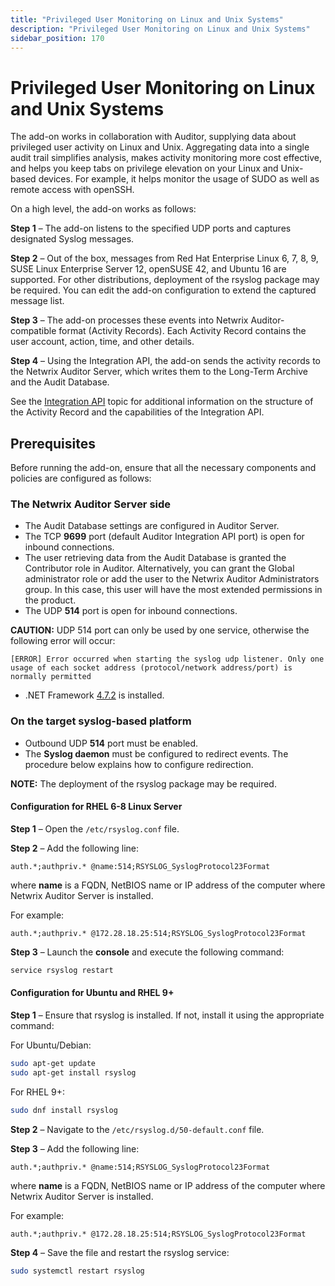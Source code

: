 ```yaml
---
title: "Privileged User Monitoring on Linux and Unix Systems"
description: "Privileged User Monitoring on Linux and Unix Systems"
sidebar_position: 170
---
```


# Privileged User Monitoring on Linux and Unix Systems

The add-on works in collaboration with Auditor, supplying data about privileged user activity on Linux and Unix. Aggregating data into a single audit trail simplifies analysis, makes activity monitoring more cost effective, and helps you keep tabs on privilege elevation on your Linux and Unix-based devices. For example, it helps monitor the usage of SUDO as well as remote access with openSSH.

On a high level, the add-on works as follows:

**Step 1** – The add-on listens to the specified UDP ports and captures designated Syslog messages.

**Step 2** – Out of the box, messages from Red Hat Enterprise Linux 6, 7, 8, 9, SUSE Linux Enterprise Server 12, openSUSE 42, and Ubuntu 16 are supported. For other distributions, deployment of the rsyslog package may be required. You can edit the add-on configuration to extend the captured message list.

**Step 3** – The add-on processes these events into Netwrix Auditor-compatible format (Activity Records). Each Activity Record contains the user account, action, time, and other details.

**Step 4** – Using the Integration API, the add-on sends the activity records to the Netwrix Auditor Server, which writes them to the Long-Term Archive and the Audit Database.

See the [Integration API](/docs/auditor/10.8/api/overview.md) topic for additional information on the structure of the Activity Record and the capabilities of the Integration API.

## Prerequisites

Before running the add-on, ensure that all the necessary components and policies are configured as follows:

### The Netwrix Auditor Server side

- The Audit Database settings are configured in Auditor Server.
- The TCP **9699** port (default Auditor Integration API port) is open for inbound connections.
- The user retrieving data from the Audit Database is granted the Contributor role in Auditor. Alternatively, you can grant the Global administrator role or add the user to the Netwrix Auditor Administrators group. In this case, this user will have the most extended permissions in the product.
- The UDP **514** port is open for inbound connections.

**CAUTION:** UDP 514 port can only be used by one service, otherwise the following error will occur:

```
[ERROR] Error occurred when starting the syslog udp listener. Only one usage of each socket address (protocol/network address/port) is normally permitted
```

- .NET Framework [4.7.2](https://www.microsoft.com/en-us/download/details.aspx?id=48130) is installed.

### On the target syslog-based platform

- Outbound UDP **514** port must be enabled.
- The **Syslog daemon** must be configured to redirect events. The procedure below explains how to configure redirection.

**NOTE:** The deployment of the rsyslog package may be required.

#### Configuration for RHEL 6-8 Linux Server

**Step 1** – Open the `/etc/rsyslog.conf` file.

**Step 2** – Add the following line:

```
auth.*;authpriv.* @name:514;RSYSLOG_SyslogProtocol23Format
```

where **name** is a FQDN, NetBIOS name or IP address of the computer where Netwrix Auditor Server is installed.

For example:

```
auth.*;authpriv.* @172.28.18.25:514;RSYSLOG_SyslogProtocol23Format
```

**Step 3** – Launch the **console** and execute the following command:

```bash
service rsyslog restart
```

#### Configuration for Ubuntu and RHEL 9+

**Step 1** – Ensure that rsyslog is installed. If not, install it using the appropriate command:

For Ubuntu/Debian:

```bash
sudo apt-get update
sudo apt-get install rsyslog
```

For RHEL 9+:

```bash
sudo dnf install rsyslog
```

**Step 2** – Navigate to the `/etc/rsyslog.d/50-default.conf` file.

**Step 3** – Add the following line:

```
auth.*;authpriv.* @name:514;RSYSLOG_SyslogProtocol23Format
```

where **name** is a FQDN, NetBIOS name or IP address of the computer where Netwrix Auditor Server is installed.

For example:

```
auth.*;authpriv.* @172.28.18.25:514;RSYSLOG_SyslogProtocol23Format
```

**Step 4** – Save the file and restart the rsyslog service:

```bash
sudo systemctl restart rsyslog
```
